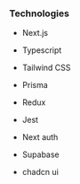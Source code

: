 ### Technologies

- Next.js
- Typescript
- Tailwind CSS
- Prisma
- Redux
- Jest

- Next auth
- Supabase

- chadcn ui
